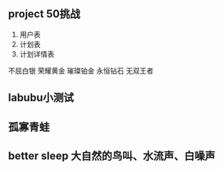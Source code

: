 ## project 50挑战
1. 用户表
2. 计划表
3. 计划详情表

不屈白银
荣耀黄金
璀璨铂金
永恒钻石
无双王者

## labubu小测试

## 孤寡青蛙

## better sleep 大自然的鸟叫、水流声、白噪声

